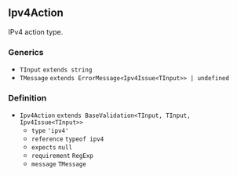 Ipv4Action
----------

IPv4 action type.

### Generics

*   `TInput` `extends string`
*   `TMessage` `extends ErrorMessage<Ipv4Issue<TInput>> | undefined`

### Definition

*   `Ipv4Action` `extends BaseValidation<TInput, TInput, Ipv4Issue<TInput>>`
    *   `type` `'ipv4'`
    *   `reference` `typeof ipv4`
    *   `expects` `null`
    *   `requirement` `RegExp`
    *   `message` `TMessage`